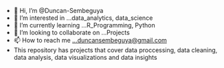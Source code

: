 - 👋 Hi, I’m @Duncan-Sembeguya
- 👀 I’m interested in ...data_analytics, data_science
- 🌱 I’m currently learning ...R_Programming, Python
- 💞️ I’m looking to collaborate on ...Projects
- 📫 How to reach me ...duncansembeguya@gmail.com
- This repository has projects that cover data proccessing, data cleaning, data analysis, data visualizations and data insights

<!---
Duncan-Sembeguya/Duncan-Sembeguya is a ✨ special ✨ repository because its `README.md` (this file) appears on your GitHub profile.
You can click the Preview link to take a look at your changes.
--->
